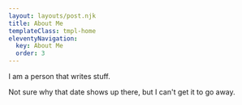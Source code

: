 ```yaml
---
layout: layouts/post.njk
title: About Me
templateClass: tmpl-home
eleventyNavigation:
  key: About Me
  order: 3
---
```


I am a person that writes stuff.

Not sure why that date shows up there, but I can't get it to go away.
